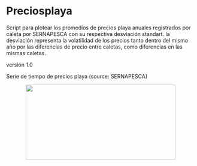 # Preciosplaya

Script para plotear los promedios de precios playa anuales registrados por caleta por SERNAPESCA con su respectiva desviación standart. la desviación representa la volatilidad de los precios tanto dentro del mismo año por las diferencias de precio entre caletas, como diferencias en las mismas caletas. 

versión 1.0

Serie de tiempo de precios playa (source: SERNAPESCA)

<div style="text-align:center;">
  <img src="https://user-images.githubusercontent.com/10599260/225934125-5dc444d6-92bc-47cc-92db-dad89cf4f0df.png" width="400" height="200">
</div>
